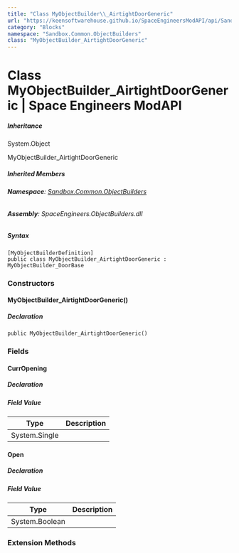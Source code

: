 ```yaml
---
title: "Class MyObjectBuilder\\_AirtightDoorGeneric"
url: "https://keensoftwarehouse.github.io/SpaceEngineersModAPI/api/Sandbox.Common.ObjectBuilders.MyObjectBuilder_AirtightDoorGeneric.html"
category: "Blocks"
namespace: "Sandbox.Common.ObjectBuilders"
class: "MyObjectBuilder_AirtightDoorGeneric"
---
```


# Class MyObjectBuilder\_AirtightDoorGeneric | Space Engineers ModAPI

##### Inheritance

System.Object

MyObjectBuilder\_AirtightDoorGeneric

##### Inherited Members

###### **Namespace**: [Sandbox.Common.ObjectBuilders](https://keensoftwarehouse.github.io/SpaceEngineersModAPI/api/Sandbox.Common.ObjectBuilders.html)

###### **Assembly**: SpaceEngineers.ObjectBuilders.dll

##### Syntax

```
[MyObjectBuilderDefinition]
public class MyObjectBuilder_AirtightDoorGeneric : MyObjectBuilder_DoorBase
```

### [](#constructors)Constructors

#### [](#Sandbox_Common_ObjectBuilders_MyObjectBuilder_AirtightDoorGeneric__ctor)MyObjectBuilder\_AirtightDoorGeneric()

##### Declaration

```
public MyObjectBuilder_AirtightDoorGeneric()
```

### [](#fields)Fields

#### [](#Sandbox_Common_ObjectBuilders_MyObjectBuilder_AirtightDoorGeneric_CurrOpening)CurrOpening

##### Declaration

##### Field Value

| Type | Description |
| --- | --- |
| System.Single |     |

#### [](#Sandbox_Common_ObjectBuilders_MyObjectBuilder_AirtightDoorGeneric_Open)Open

##### Declaration

##### Field Value

| Type | Description |
| --- | --- |
| System.Boolean |     |

### [](#extensionmethods)Extension Methods